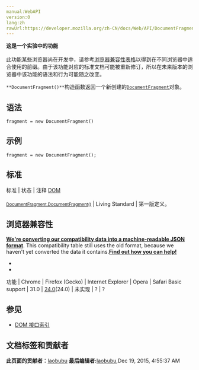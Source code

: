 ```yaml
---
manual:WebAPI
version:0
lang:zh
rawUrl:https://developer.mozilla.org/zh-CN/docs/Web/API/DocumentFragment/DocumentFragment
---
```






**这是一个实验中的功能**<br></br>此功能某些浏览器尚在开发中，请参考[浏览器兼容性表格](%26339 "")以得到在不同浏览器中适合使用的前缀。由于该功能对应的标准文档可能被重新修订，所以在未来版本的浏览器中该功能的语法和行为可能随之改变。




`**DocumentFragment()**`构造函数返回一个新创建的[`DocumentFragment`](%2671 "DocumentFragment 接口表示一个没有父级文件的最小文档对象。它被当做一个轻量版的 Document 使用，用于存储已排好版的或尚未打理好格式的XML片段。最大的区别是因为DocumentFragment不是真实DOM树的一部分，它的变化不会引起DOM树的重新渲染的操作(reflow) ，且不会导致性能等问题。")对象。


## 语法<a name="语法"></a>

```
fragment = new DocumentFragment()
```

## 示例<a name="示例"></a>

```
fragment = new DocumentFragment();
```

## 标准<a name="Specification"></a>

标准 | 状态 | 注释 
[DOM<br></br><small>DocumentFragment.DocumentFragment()</small>](%26340 "") | Living Standard | 第一版定义。 


## 浏览器兼容性<a name="浏览器兼容性"></a>


**[We&#39;re converting our compatibility data into a machine-readable JSON format](%3344 "")**. This compatibility table still uses the old format, because we haven&#39;t yet converted the data it contains.**[Find out how you can help!](%3392 "")**


* 
* 

功能 | Chrome | Firefox (Gecko) | Internet Explorer | Opera | Safari 
Basic support | 31.0 | [24.0](%4943 "Released on 2013-09-17.")(24.0) | 未实现 | ? | ? 




## 参见<a name="参见"></a>

* [DOM 接口索引](%4832 "/en-US/docs/DOM/DOM_Reference")



## 文档标签和贡献者
**此页面的贡献者：**[laobubu](%9607 "")
**最后编辑者:**[laobubu](%9607 ""),<time>Dec 19, 2015, 4:55:37 AM</time>


